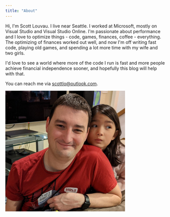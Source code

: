 ```yaml
---
title: "About"
---
```


Hi, I'm Scott Louvau. I live near Seattle. I worked at Microsoft, mostly on Visual Studio and Visual Studio Online. I'm passionate about performance and I love to optimize things - code, games, finances, coffee - everything. The optimizing of finances worked out well, and now I'm off writing fast code, playing old games, and spending a lot more time with my wife and two girls.

I'd love to see a world where more of the code I run is fast and more people achieve financial independence sooner, and hopefully this blog will help with that. 

You can reach me via [scottlo@outlook.com](mailto:scottlo@outlook.com).

![Me](/img/About-Crop-350px.jpg)